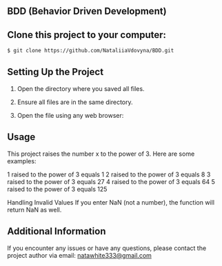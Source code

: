 ## BDD (Behavior Driven Development)

## Clone this project to your computer:

```markdown
$ git clone https://github.com/NataliiaVdovyna/BDD.git
```
## Setting Up the Project

1. Open the directory where you saved all files.

2. Ensure all files are in the same directory.

3. Open the file using any web browser:

## Usage

This project raises the number x to the power of 3. Here are some examples:

1 raised to the power of 3 equals 1
2 raised to the power of 3 equals 8
3 raised to the power of 3 equals 27
4 raised to the power of 3 equals 64
5 raised to the power of 3 equals 125

Handling Invalid Values
If you enter NaN (not a number), the function will return NaN as well.

## Additional Information

If you encounter any issues or have any questions, please contact the project author via email: natawhite333@gmail.com
